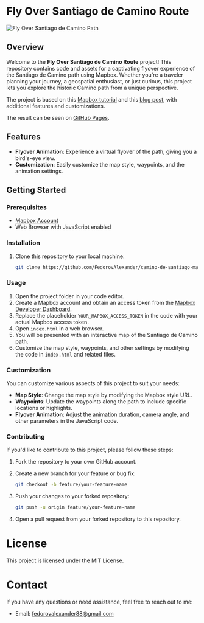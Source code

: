 # Fly Over Santiago de Camino Route

![Fly Over Santiago de Camino Path](./data/santiago.gif)

## Overview

Welcome to the **Fly Over Santiago de Camino Route** project! This repository contains code and assets for a captivating flyover experience of the Santiago de Camino path using Mapbox. Whether you're a traveler planning your journey, a geospatial enthusiast, or just curious, this project lets you explore the historic Camino path from a unique perspective.

The project is based on this [Mapbox tutorial](https://docs.mapbox.com/mapbox-gl-js/example/live-update-feature/) and this [blog post](https://www.mapbox.com/blog/building-cinematic-route-animations-with-mapboxgl), with additional features and customizations.

The result can be seen on [GitHub Pages](https://fedorovalexander.github.io/camino-de-santiago-mapbox/).

## Features

- **Flyover Animation**: Experience a virtual flyover of the path, giving you a bird's-eye view.
- **Customization**: Easily customize the map style, waypoints, and the animation settings.

## Getting Started

### Prerequisites

- [Mapbox Account](https://www.mapbox.com/)
- Web Browser with JavaScript enabled

### Installation

1. Clone this repository to your local machine:

   ```bash
   git clone https://github.com/FedorovAlexander/camino-de-santiago-mapbox.git
   ```

### Usage

1. Open the project folder in your code editor.
2. Create a Mapbox account and obtain an access token from the [Mapbox Developer Dashboard](https://www.mapbox.com/account/access-tokens).
3. Replace the placeholder `YOUR_MAPBOX_ACCESS_TOKEN` in the code with your actual Mapbox access token.
4. Open `index.html` in a web browser.
5. You will be presented with an interactive map of the Santiago de Camino path.
6. Customize the map style, waypoints, and other settings by modifying the code in `index.html` and related files.

### Customization

You can customize various aspects of this project to suit your needs:

- **Map Style**: Change the map style by modifying the Mapbox style URL.
- **Waypoints**: Update the waypoints along the path to include specific locations or highlights.
- **Flyover Animation**: Adjust the animation duration, camera angle, and other parameters in the JavaScript code.

### Contributing

If you'd like to contribute to this project, please follow these steps:

1. Fork the repository to your own GitHub account.
2. Create a new branch for your feature or bug fix:

   ```bash
   git checkout -b feature/your-feature-name
   ```

3. Push your changes to your forked repository:

   ```bash
   git push -u origin feature/your-feature-name
   ```

4. Open a pull request from your forked repository to this repository.

# License

This project is licensed under the MIT License.

# Contact

If you have any questions or need assistance, feel free to reach out to me:

- Email: [fedorovalexander88@gmail.com](mailto:fedorovalexander88@gmail.com)

